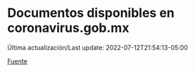 # Documentos disponibles en coronavirus.gob.mx

Última actualización/Last update: 2022-07-12T21:54:13-05:00

 [Fuente](https://coronavirus.gob.mx/)
